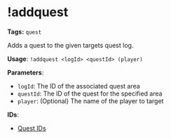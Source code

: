 # !addquest

**Tags:** `quest`

Adds a quest to the given targets quest log.

**Usage**: `!addquest <logId> <questId> (player)`

**Parameters**:
- `logId`: The ID of the associated quest area
- `questId`: The ID of the quest for the specified area
- `player`: (Optional) The name of the player to target

**IDs**:
- [Quest IDs](enums/quests.md)